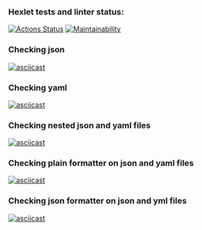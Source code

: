 ### Hexlet tests and linter status:
[![Actions Status](https://github.com/Hamzi25/frontend-project-lvl2/workflows/hexlet-check/badge.svg)](https://github.com/Hamzi25/frontend-project-lvl2/actions)
[![Maintainability](https://api.codeclimate.com/v1/badges/a88d8eeb3c439c72b6b9/maintainability)](https://codeclimate.com/github/Hamzi25/frontend-project-lvl2/maintainability)

### Checking json
[![asciicast](https://asciinema.org/a/XpIybnTEvd3bXGJMjsi4ZkLQP.svg)](https://asciinema.org/a/XpIybnTEvd3bXGJMjsi4ZkLQP)
### Checking yaml
[![asciicast](https://asciinema.org/a/raq8BLmMYD3aESQAhuRwnmRMc.svg)](https://asciinema.org/a/raq8BLmMYD3aESQAhuRwnmRMc)
### Checking nested json and yaml files
[![asciicast](https://asciinema.org/a/Pc2WCLkEEuYMIzrBGzfRqNdiq.svg)](https://asciinema.org/a/Pc2WCLkEEuYMIzrBGzfRqNdiq)
### Checking plain formatter on json and yaml files
[![asciicast](https://asciinema.org/a/LYsHYgniXB6WpuT7CEa0AYFBK.svg)](https://asciinema.org/a/LYsHYgniXB6WpuT7CEa0AYFBK)
### Checking json formatter on json and yml files
[![asciicast](https://asciinema.org/a/T7vI1XGyWh07raO3bxr7jf16h.svg)](https://asciinema.org/a/T7vI1XGyWh07raO3bxr7jf16h)
